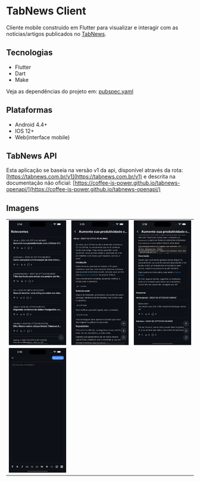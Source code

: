 # TabNews Client

Cliente mobile construído em Flutter para visualizar e interagir com as notícias/artigos publicados no [TabNews](https://tabnews.com.br).

## Tecnologias

* Flutter
* Dart
* Make

Veja as dependências do projeto em: [pubspec.yaml](https://github.com/softyesti/tabnews_client/blob/main/pubspec.yaml)

## Plataformas

* Android 4.4+
* IOS 12+
* Web(interface mobile)

## TabNews API

Esta aplicação se baseia na versão v1 da api, disponível através da rota: [https://tabnews.com.br/v1](https://tabnews.com.br/v1) e descrita na documentação não oficial: [https://coffee-is-power.github.io/tabnews-openapi/](https://coffee-is-power.github.io/tabnews-openapi/)

## Imagens

<table>
  <tr>
    <td>
      <img src="image/README/1709151624959.png" alt="" width="260px" />
    </td>
    <td>
      <img src="image/README/1709151645633.png" alt="" width="260px" />
    </td>
    <td>
      <img src="image/README/1709151652453.png" alt="" width="260px" />
    </td>
  </tr>
  <tr>
    <td>
      <img src="image/README/1709151657361.png" alt="" width="260px" />
    </td>
  </tr>
</table>
